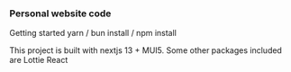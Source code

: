 ### Personal website code

Getting started
yarn / bun install / npm install

This project is built with nextjs 13 + MUI5.
Some other packages included are
Lottie React

